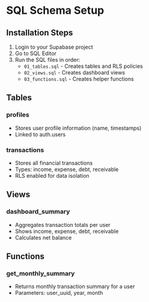 # SQL Schema Setup

## Installation Steps

1. Login to your Supabase project
2. Go to SQL Editor
3. Run the SQL files in order:
   - `01_tables.sql` - Creates tables and RLS policies
   - `02_views.sql` - Creates dashboard views
   - `03_functions.sql` - Creates helper functions

## Tables

### profiles
- Stores user profile information (name, timestamps)
- Linked to auth.users

### transactions
- Stores all financial transactions
- Types: income, expense, debt, receivable
- RLS enabled for data isolation

## Views

### dashboard_summary
- Aggregates transaction totals per user
- Shows income, expense, debt, receivable
- Calculates net balance

## Functions

### get_monthly_summary
- Returns monthly transaction summary for a user
- Parameters: user_uuid, year, month
